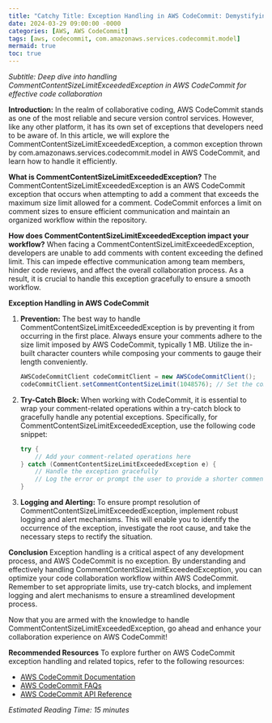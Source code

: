 ```yaml
---
title: "Catchy Title: Exception Handling in AWS CodeCommit: Demystifying CommentContentSizeLimitExceededException"
date: 2024-03-29 09:00:00 -0000
categories: [AWS, AWS CodeCommit]
tags: [aws, codecommit, com.amazonaws.services.codecommit.model]
mermaid: true
toc: true
---
```



*Subtitle: Deep dive into handling CommentContentSizeLimitExceededException in AWS CodeCommit for effective code collaboration*

**Introduction:**
In the realm of collaborative coding, AWS CodeCommit stands as one of the most reliable and secure version control services. However, like any other platform, it has its own set of exceptions that developers need to be aware of. In this article, we will explore the CommentContentSizeLimitExceededException, a common exception thrown by com.amazonaws.services.codecommit.model in AWS CodeCommit, and learn how to handle it efficiently.

**What is CommentContentSizeLimitExceededException?**
The CommentContentSizeLimitExceededException is an AWS CodeCommit exception that occurs when attempting to add a comment that exceeds the maximum size limit allowed for a comment. CodeCommit enforces a limit on comment sizes to ensure efficient communication and maintain an organized workflow within the repository.

**How does CommentContentSizeLimitExceededException impact your workflow?**
When facing a CommentContentSizeLimitExceededException, developers are unable to add comments with content exceeding the defined limit. This can impede effective communication among team members, hinder code reviews, and affect the overall collaboration process. As a result, it is crucial to handle this exception gracefully to ensure a smooth workflow.

**Exception Handling in AWS CodeCommit**

1. **Prevention:** The best way to handle CommentContentSizeLimitExceededException is by preventing it from occurring in the first place. Always ensure your comments adhere to the size limit imposed by AWS CodeCommit, typically 1 MB. Utilize the in-built character counters while composing your comments to gauge their length conveniently.

   ```java
   AWSCodeCommitClient codeCommitClient = new AWSCodeCommitClient();
   codeCommitClient.setCommentContentSizeLimit(1048576); // Set the comment size limit to 1 MB
   ```

2. **Try-Catch Block:** When working with CodeCommit, it is essential to wrap your comment-related operations within a try-catch block to gracefully handle any potential exceptions. Specifically, for CommentContentSizeLimitExceededException, use the following code snippet:

   ```java
   try {
       // Add your comment-related operations here
   } catch (CommentContentSizeLimitExceededException e) {
       // Handle the exception gracefully
       // Log the error or prompt the user to provide a shorter comment
   }
   ```

3. **Logging and Alerting:** To ensure prompt resolution of CommentContentSizeLimitExceededException, implement robust logging and alert mechanisms. This will enable you to identify the occurrence of the exception, investigate the root cause, and take the necessary steps to rectify the situation.

**Conclusion**
Exception handling is a critical aspect of any development process, and AWS CodeCommit is no exception. By understanding and effectively handling CommentContentSizeLimitExceededException, you can optimize your code collaboration workflow within AWS CodeCommit. Remember to set appropriate limits, use try-catch blocks, and implement logging and alert mechanisms to ensure a streamlined development process.

Now that you are armed with the knowledge to handle CommentContentSizeLimitExceededException, go ahead and enhance your collaboration experience on AWS CodeCommit!

**Recommended Resources**
To explore further on AWS CodeCommit exception handling and related topics, refer to the following resources:
- [AWS CodeCommit Documentation](https://docs.aws.amazon.com/codecommit/)
- [AWS CodeCommit FAQs](https://aws.amazon.com/codecommit/faqs/)
- [AWS CodeCommit API Reference](https://docs.aws.amazon.com/codecommit/latest/APIReference/Welcome.html)

*Estimated Reading Time: 15 minutes*